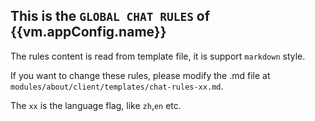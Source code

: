## This is the `GLOBAL CHAT RULES` of {{vm.appConfig.name}}

The rules content is read from template file, it is support `markdown` style.

If you want to change these rules, please modify the .md file at `modules/about/client/templates/chat-rules-xx.md`.

The `xx` is the language flag, like `zh`,`en` etc.